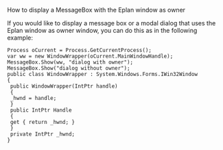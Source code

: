 How to display a MessageBox with the Eplan window as owner

If you would like to display a message box or a modal dialog that uses the Eplan window as owner window, you can do this as in the following example:


 ``` 
 Process oCurrent = Process.GetCurrentProcess();
 var ww = new WindowWrapper(oCurrent.MainWindowHandle);
 MessageBox.Show(ww, "dialog with owner");
 MessageBox.Show("dialog without owner");
 public class WindowWrapper : System.Windows.Forms.IWin32Window
 {
  public WindowWrapper(IntPtr handle)
  {
  _hwnd = handle;
  }
  public IntPtr Handle
  {
  get { return _hwnd; }
  }
  private IntPtr _hwnd;
 }
 ``` 